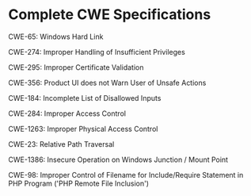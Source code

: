 

# Complete CWE Specifications

CWE-65: Windows Hard Link

CWE-274: Improper Handling of Insufficient Privileges

CWE-295: Improper Certificate Validation

CWE-356: Product UI does not Warn User of Unsafe Actions

CWE-184: Incomplete List of Disallowed Inputs

CWE-284: Improper Access Control

CWE-1263: Improper Physical Access Control

CWE-23: Relative Path Traversal

CWE-1386: Insecure Operation on Windows Junction / Mount Point

CWE-98: Improper Control of Filename for Include/Require Statement in PHP Program ('PHP Remote File Inclusion')